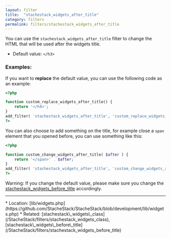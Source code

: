 ```yaml
---
layout: filter
title:  "stachestack_widgets_after_title"
category: filters
permalink: filters/stachestack_widgets_after_title
---
```


You can use the `stachestack_widgets_after_title` filter to change the HTML that will be used after the widgets title.

* Default value: `</h3>`

### Examples:

If you want to **replace** the default value, you can use the following code as an example:

```php
<?php

function custom_replace_widgets_after_title() {
	return '</h4>';
}
add_filter( 'stachestack_widgets_after_title', 'custom_replace_widgets_after_title' );
?>
```

You can also choose to add something on the title, for example close a `span` element that you opened before, you can use something like this:

```php
<?php

function custom_change_widgets_after_title( $after ) {
	return '</span>' . $after;
}
add_filter( 'stachestack_widgets_after_title', 'custom_change_widgets_after_title' );
?>
```

<div data-alert class="alert-box alert">
<p>Warning: If you change the default value, please make sure you change the <a class="alert-link" href="/StacheStack/filters/stachestack_widgets_before_title">stachestack_widgets_before_title</a> accordingly.</p>
</div>

<hr>
* Location: [lib/widgets.php](https://github.com/StacheStack/StacheStack/blob/development/lib/widgets.php)
* Related: [stachestack\_widgets\_class](/StacheStack/filters/stachestack_widgets_class), [stachestack\_widgets\_before\_title](/StacheStack/filters/stachestack_widgets_before_title)